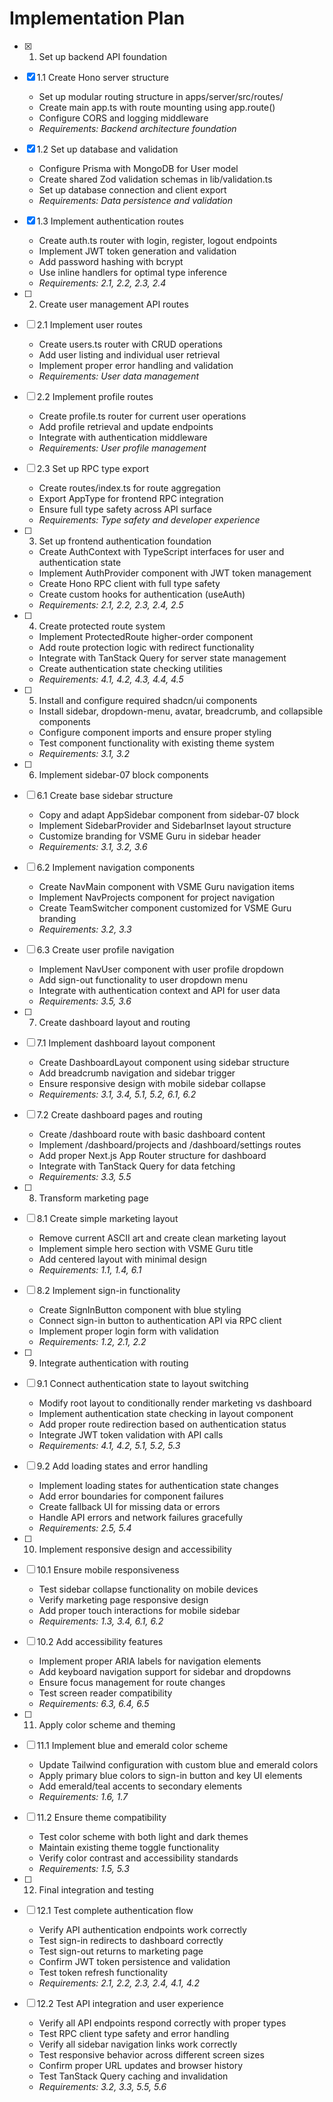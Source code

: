 # Implementation Plan

- [x] 1. Set up backend API foundation
- [x] 1.1 Create Hono server structure
  - Set up modular routing structure in apps/server/src/routes/
  - Create main app.ts with route mounting using app.route()
  - Configure CORS and logging middleware
  - _Requirements: Backend architecture foundation_

- [x] 1.2 Set up database and validation
  - Configure Prisma with MongoDB for User model
  - Create shared Zod validation schemas in lib/validation.ts
  - Set up database connection and client export
  - _Requirements: Data persistence and validation_

- [x] 1.3 Implement authentication routes
  - Create auth.ts router with login, register, logout endpoints
  - Implement JWT token generation and validation
  - Add password hashing with bcrypt
  - Use inline handlers for optimal type inference
  - _Requirements: 2.1, 2.2, 2.3, 2.4_

- [ ] 2. Create user management API routes
- [ ] 2.1 Implement user routes
  - Create users.ts router with CRUD operations
  - Add user listing and individual user retrieval
  - Implement proper error handling and validation
  - _Requirements: User data management_

- [ ] 2.2 Implement profile routes
  - Create profile.ts router for current user operations
  - Add profile retrieval and update endpoints
  - Integrate with authentication middleware
  - _Requirements: User profile management_

- [ ] 2.3 Set up RPC type export
  - Create routes/index.ts for route aggregation
  - Export AppType for frontend RPC integration
  - Ensure full type safety across API surface
  - _Requirements: Type safety and developer experience_

- [ ] 3. Set up frontend authentication foundation
  - Create AuthContext with TypeScript interfaces for user and authentication state
  - Implement AuthProvider component with JWT token management
  - Create Hono RPC client with full type safety
  - Create custom hooks for authentication (useAuth)
  - _Requirements: 2.1, 2.2, 2.3, 2.4, 2.5_

- [ ] 4. Create protected route system
  - Implement ProtectedRoute higher-order component
  - Add route protection logic with redirect functionality
  - Integrate with TanStack Query for server state management
  - Create authentication state checking utilities
  - _Requirements: 4.1, 4.2, 4.3, 4.4, 4.5_

- [ ] 5. Install and configure required shadcn/ui components
  - Install sidebar, dropdown-menu, avatar, breadcrumb, and collapsible components
  - Configure component imports and ensure proper styling
  - Test component functionality with existing theme system
  - _Requirements: 3.1, 3.2_

- [ ] 6. Implement sidebar-07 block components
- [ ] 6.1 Create base sidebar structure
  - Copy and adapt AppSidebar component from sidebar-07 block
  - Implement SidebarProvider and SidebarInset layout structure
  - Customize branding for VSME Guru in sidebar header
  - _Requirements: 3.1, 3.2, 3.6_

- [ ] 6.2 Implement navigation components
  - Create NavMain component with VSME Guru navigation items
  - Implement NavProjects component for project navigation
  - Create TeamSwitcher component customized for VSME Guru branding
  - _Requirements: 3.2, 3.3_

- [ ] 6.3 Create user profile navigation
  - Implement NavUser component with user profile dropdown
  - Add sign-out functionality to user dropdown menu
  - Integrate with authentication context and API for user data
  - _Requirements: 3.5, 3.6_

- [ ] 7. Create dashboard layout and routing
- [ ] 7.1 Implement dashboard layout component
  - Create DashboardLayout component using sidebar structure
  - Add breadcrumb navigation and sidebar trigger
  - Ensure responsive design with mobile sidebar collapse
  - _Requirements: 3.1, 3.4, 5.1, 5.2, 6.1, 6.2_

- [ ] 7.2 Create dashboard pages and routing
  - Create /dashboard route with basic dashboard content
  - Implement /dashboard/projects and /dashboard/settings routes
  - Add proper Next.js App Router structure for dashboard
  - Integrate with TanStack Query for data fetching
  - _Requirements: 3.3, 5.5_

- [ ] 8. Transform marketing page
- [ ] 8.1 Create simple marketing layout
  - Remove current ASCII art and create clean marketing layout
  - Implement simple hero section with VSME Guru title
  - Add centered layout with minimal design
  - _Requirements: 1.1, 1.4, 6.1_

- [ ] 8.2 Implement sign-in functionality
  - Create SignInButton component with blue styling
  - Connect sign-in button to authentication API via RPC client
  - Implement proper login form with validation
  - _Requirements: 1.2, 2.1, 2.2_

- [ ] 9. Integrate authentication with routing
- [ ] 9.1 Connect authentication state to layout switching
  - Modify root layout to conditionally render marketing vs dashboard
  - Implement authentication state checking in layout component
  - Add proper route redirection based on authentication status
  - Integrate JWT token validation with API calls
  - _Requirements: 4.1, 4.2, 5.1, 5.2, 5.3_

- [ ] 9.2 Add loading states and error handling
  - Implement loading states for authentication state changes
  - Add error boundaries for component failures
  - Create fallback UI for missing data or errors
  - Handle API errors and network failures gracefully
  - _Requirements: 2.5, 5.4_

- [ ] 10. Implement responsive design and accessibility
- [ ] 10.1 Ensure mobile responsiveness
  - Test sidebar collapse functionality on mobile devices
  - Verify marketing page responsive design
  - Add proper touch interactions for mobile sidebar
  - _Requirements: 1.3, 3.4, 6.1, 6.2_

- [ ] 10.2 Add accessibility features
  - Implement proper ARIA labels for navigation elements
  - Add keyboard navigation support for sidebar and dropdowns
  - Ensure focus management for route changes
  - Test screen reader compatibility
  - _Requirements: 6.3, 6.4, 6.5_

- [ ] 11. Apply color scheme and theming
- [ ] 11.1 Implement blue and emerald color scheme
  - Update Tailwind configuration with custom blue and emerald colors
  - Apply primary blue colors to sign-in button and key UI elements
  - Add emerald/teal accents to secondary elements
  - _Requirements: 1.6, 1.7_

- [ ] 11.2 Ensure theme compatibility
  - Test color scheme with both light and dark themes
  - Maintain existing theme toggle functionality
  - Verify color contrast and accessibility standards
  - _Requirements: 1.5, 5.3_

- [ ] 12. Final integration and testing
- [ ] 12.1 Test complete authentication flow
  - Verify API authentication endpoints work correctly
  - Test sign-in redirects to dashboard correctly
  - Test sign-out returns to marketing page
  - Confirm JWT token persistence and validation
  - Test token refresh functionality
  - _Requirements: 2.1, 2.2, 2.3, 2.4, 4.1, 4.2_

- [ ] 12.2 Test API integration and user experience
  - Verify all API endpoints respond correctly with proper types
  - Test RPC client type safety and error handling
  - Verify all sidebar navigation links work correctly
  - Test responsive behavior across different screen sizes
  - Confirm proper URL updates and browser history
  - Test TanStack Query caching and invalidation
  - _Requirements: 3.2, 3.3, 5.5, 5.6_